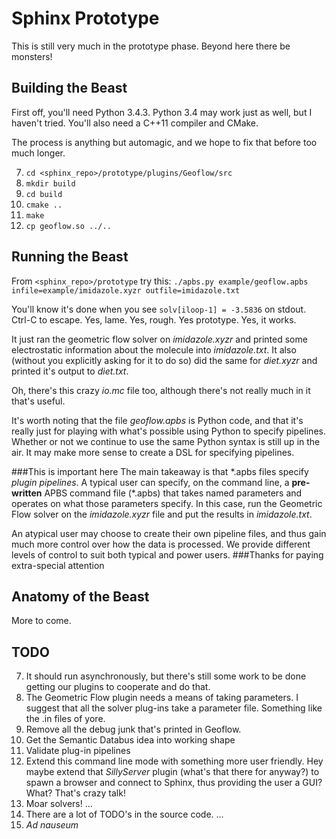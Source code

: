 # Sphinx Prototype
This is still very much in the prototype phase.  Beyond here there be monsters!

## Building the Beast
First off, you'll need Python 3.4.3.  Python 3.4 may work just as well, but I haven't tried.  You'll also need a C++11 compiler and CMake.

The process is anything but automagic, and we hope to fix that before too much longer.

7. `cd <sphinx_repo>/prototype/plugins/Geoflow/src`
7. `mkdir build`
7. `cd build`
7. `cmake ..`
7. `make`
7. `cp geoflow.so ../..`

## Running the Beast
From `<sphinx_repo>/prototype` try this:
`./apbs.py example/geoflow.apbs infile=example/imidazole.xyzr outfile=imidazole.txt`

You'll know it's done when you see `solv[iloop-1] = -3.5836` on stdout.  Ctrl-C to escape.  Yes, lame.  Yes, rough.  Yes prototype.  Yes, it works.

It just ran the geometric flow solver on *imidazole.xyzr* and printed some electrostatic information about the molecule into *imidazole.txt*.  It also (without you explicitly asking for it to do so) did the same for *diet.xyzr* and printed it's output to *diet.txt*.

Oh, there's this crazy *io.mc* file too, although there's not really much in it that's useful.

It's worth noting that the file *geoflow.apbs* is Python code, and that it's really just for playing with what's possible using Python to specify pipelines.  Whether or not we continue to use the same Python syntax is still up in the air.  It may make more sense to create a DSL for specifying pipelines.

###This is important here
The main takeaway is that \*.apbs files specify *plugin pipelines*.  A typical user can specify, on the command line, a **pre-written** APBS command file (\*.apbs) that takes named parameters and operates on what those parameters specify.  In this case, run the Geometric Flow solver on the *imidazole.xyzr* file and put the results in *imidazole.txt*.

An atypical user may choose to create their own pipeline files, and thus gain much more control over how the data is processed.  We provide different levels of control to suit both typical and power users.
###Thanks for paying extra-special attention

## Anatomy of the Beast
More to come.

## TODO
7. It should run asynchronously, but there's still some work to be done getting our plugins to cooperate and do that.
7. The Geometric Flow plugin needs a means of taking parameters.  I suggest that all the solver plug-ins take a parameter file.  Something like the .in files of yore.
7. Remove all the debug junk that's printed in Geoflow.
7. Get the Semantic Databus idea into working shape
7. Validate plug-in pipelines
7. Extend this command line mode with something more user friendly.  Hey maybe extend that *SillyServer* plugin (what's that there for anyway?) to spawn a browser and connect to Sphinx, thus providing the user a GUI?  What?  That's crazy talk!
7. Moar solvers!
...
7. There are a lot of TODO's in the source code.
...
7. *Ad nauseum*

